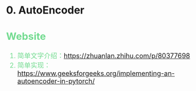 # 0. AutoEncoder
<font color="#73DB90" size="4">

Website
-------
1. 简单文字介绍：https://zhuanlan.zhihu.com/p/80377698
2. 简单实现：https://www.geeksforgeeks.org/implementing-an-autoencoder-in-pytorch/

</font>